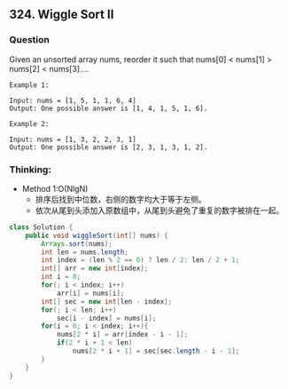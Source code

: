 ## 324. Wiggle Sort II

### Question
Given an unsorted array nums, reorder it such that nums[0] < nums[1] > nums[2] < nums[3]....

```
Example 1:

Input: nums = [1, 5, 1, 1, 6, 4]
Output: One possible answer is [1, 4, 1, 5, 1, 6].

Example 2:

Input: nums = [1, 3, 2, 2, 3, 1]
Output: One possible answer is [2, 3, 1, 3, 1, 2].
```

### Thinking:
* Method 1:O(NlgN)
	* 排序后找到中位数，右侧的数字均大于等于左侧。
	* 依次从尾到头添加入原数组中，从尾到头避免了重复的数字被排在一起。

```Java
class Solution {
    public void wiggleSort(int[] nums) {
        Arrays.sort(nums);
        int len = nums.length;
        int index = (len % 2 == 0) ? len / 2: len / 2 + 1;
        int[] arr = new int[index];
        int i = 0;
        for(; i < index; i++)
            arr[i] = nums[i];
        int[] sec = new int[len - index];
        for(; i < len; i++)
            sec[i - index] = nums[i];
        for(i = 0; i < index; i++){
            nums[2 * i] = arr[index - i - 1];
            if(2 * i + 1 < len)
                nums[2 * i + 1] = sec[sec.length - i - 1];
        }
    }
}
```